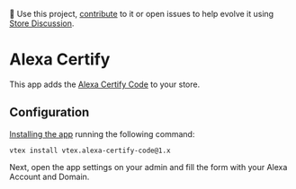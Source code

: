 📢 Use this project, [contribute](https://github.com/vtex-apps/alexa-certify) to it or open issues to help evolve it using [Store Discussion](https://github.com/vtex-apps/store-discussion).

# Alexa Certify

This app adds the [Alexa Certify Code](https://support.alexa.com/hc/en-us/sections/200063374-Certified-Site-Metrics) to your store.

## Configuration 

[Installing the app](https://vtex.io/docs/recipes/store/installing-an-app) running the following command:


```
vtex install vtex.alexa-certify-code@1.x
```

Next, open the app settings on your admin and fill the form with your Alexa Account and Domain.
